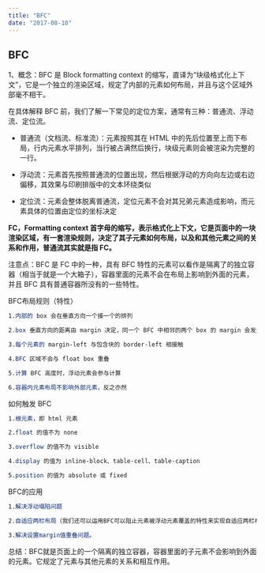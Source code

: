 ```yaml
---
title: "BFC"
date: "2017-08-10"
---
```


## BFC

1、概念：BFC 是 Block formatting context 的缩写，直译为“块级格式化上下文”，它是一个独立的渲染区域，规定了内部的元素如何布局，并且与这个区域外部毫不相干。

在具体解释 BFC 前，我们了解一下常见的定位方案，通常有三种：普通流、浮动流、定位流。

- 普通流（文档流、标准流）：元素按照其在 HTML 中的先后位置至上而下布局，行内元素水平排列，当行被占满然后换行，块级元素则会被渲染为完整的一行。
- 浮动流：元素首先按照普通流的位置出现，然后根据浮动的方向向左边或右边偏移，其效果与印刷排版中的文本环绕类似

- 定位流：元素会整体脱离普通流，定位元素不会对其兄弟元素造成影响，而元素具体的位置由定位的坐标决定

**FC，Formatting context 首字母的缩写，表示格式化上下文，它是页面中的一块渲染区域，有一套渲染规则，决定了其子元素如何布局，以及和其他元素之间的关系和作用，普通流其实就是指 FC。**

注意点：BFC 是 FC 中的一种，具有 BFC 特性的元素可以看作是隔离了的独立容器（相当于就是一个大箱子），容器里面的元素不会在布局上影响到外面的元素，并且 BFC 具有普通容器所没有的一些特性。

BFC布局规则（特性）

```css
1.内部的 box 会在垂直方向一个接一个的排列

2.box 垂直方向的距离由 margin 决定，同一个 BFC 中相邻的两个 box 的 margin 会发生重叠

3.每个元素的 margin-left 与包含块的 border-left 相接触

4.BFC 区域不会与 float box 重叠

5.计算 BFC 高度时，浮动元素会参与计算

6.容器内元素布局不影响外部元素，反之亦然
```

如何触发 BFC

```css
1.根元素，即 html 元素

2.float 的值不为 none

3.overflow 的值不为 visible

4.display 的值为 inline-block、table-cell、table-caption

5.position 的值为 absolute 或 fixed
```




BFC的应用

```css
1.解决浮动塌陷问题

2.自适应两栏布局（我们还可以运用BFC可以阻止元素被浮动元素覆盖的特性来实现自适应两栏布局。方法：给没有浮动的元素加overflow：hidden。）

3.解决设置margin值重叠问题。
```

总结：BFC就是页面上的一个隔离的独立容器，容器里面的子元素不会影响到外面的元素。它规定了元素与其他元素的关系和相互作用。